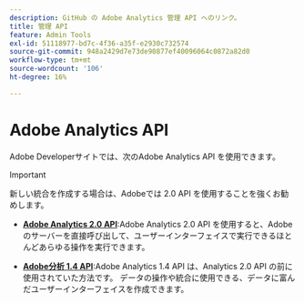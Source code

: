```yaml
---
description: GitHub の Adobe Analytics 管理 API へのリンク。
title: 管理 API
feature: Admin Tools
exl-id: 51118977-bd7c-4f36-a35f-e2930c732574
source-git-commit: 948a2429d7e73de90877ef40096064c0872a82d0
workflow-type: tm+mt
source-wordcount: '106'
ht-degree: 16%

---
```


# Adobe Analytics API

Adobe Developerサイトでは、次のAdobe Analytics API を使用できます。

>[!IMPORTANT]
>
>新しい統合を作成する場合は、Adobeでは 2.0 API を使用することを強くお勧めします。


* [**Adobe Analytics 2.0 API**](https://developer.adobe.com/analytics-apis/docs/2.0/):Adobe Analytics 2.0 API を使用すると、Adobeのサーバーを直接呼び出して、ユーザーインターフェイスで実行できるほとんどあらゆる操作を実行できます。

* [**Adobe分析 1.4 API**](https://developer.adobe.com/analytics-apis/docs/1.4/):Adobe Analytics 1.4 API は、Analytics 2.0 API の前に使用されていた方法です。 データの操作や統合に使用できる、データに富んだユーザーインターフェイスを作成できます。

